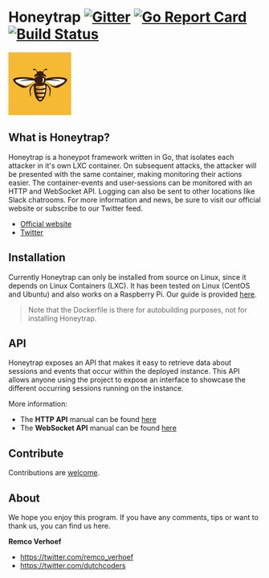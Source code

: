 # Honeytrap [![Gitter](https://badges.gitter.im/Join%20Chat.svg)](https://gitter.im/honeytrap/honeytrap?utm_source=badge&utm_medium=badge&utm_campaign=&utm_campaign=pr-badge&utm_content=badge) [![Go Report Card](https://goreportcard.com/badge/honeytrap/honeytrap)](https://goreportcard.com/report/honeytrap/honeytrap) [![Build Status](https://travis-ci.org/honeytrap/honeytrap.svg?branch=master)](https://travis-ci.org/honeytrap/honeytrap)


<img src="honeytrap_icon-small.png"/>

## What is Honeytrap?
Honeytrap is a honeypot framework written in Go, that isolates each attacker in it's own LXC container. On subsequent attacks, the attacker will be presented with the same container, making monitoring their actions easier. The container-events and user-sessions can be monitored with an HTTP and WebSocket API. Logging can also be sent to other locations like Slack chatrooms. For more information and news, be sure to visit our official website or subscribe to our Twitter feed.

- [Official website](http://honeytrap.io/#!/)
- [Twitter](https://twitter.com/honeycastio)

## Installation
Currently Honeytrap can only be installed from source on Linux, since it depends on Linux Containers (LXC). It has been tested on Linux (CentOS and Ubuntu) and also works on a Raspberry Pi. Our guide is provided [here](https://github.com/Einzelganger/honeytrap/wiki/Installation).
> Note that the Dockerfile is there for autobuilding purposes, not for installing Honeytrap.


## API
Honeytrap exposes an API that makes it easy to retrieve data about sessions and events that occur within the deployed instance. This API allows anyone using the project to expose an interface to showcase the different occurring sessions running on the instance.

More information:
- The **HTTP API** manual can be found [here](https://github.com/Einzelganger/honeytrap/wiki/HTTP-API.md) 
- The  **WebSocket API** manual can be found [here](https://github.com/Einzelganger/honeytrap/wiki/WebSocket-API.md) 


## Contribute
Contributions are [welcome](https://github.com/Einzelganger/honeytrap/wiki/Contribution_Guide).

## About
We hope you enjoy this program. If you have any comments, tips or want to thank us, you can find us here.

**Remco Verhoef**
- <https://twitter.com/remco_verhoef>
- <https://twitter.com/dutchcoders>
